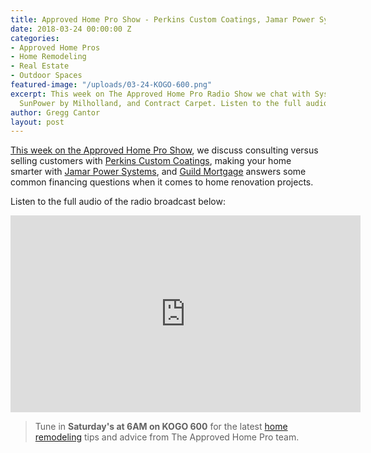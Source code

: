 ```yaml
---
title: Approved Home Pro Show - Perkins Custom Coatings, Jamar Power Systems, and Guild Mortgage
date: 2018-03-24 00:00:00 Z
categories:
- Approved Home Pros
- Home Remodeling
- Real Estate
- Outdoor Spaces
featured-image: "/uploads/03-24-KOGO-600.png"
excerpt: This week on The Approved Home Pro Radio Show we chat with System Pavers,
  SunPower by Milholland, and Contract Carpet. Listen to the full audio here!
author: Gregg Cantor
layout: post
---
```


[This week on the Approved Home Pro Show](https://www.sandiegoapprovedhomepros.com/blog/approved-home-pro-radio-show-perkins-custom-coatings-jamar-power-systems-guild-mortgagethe-approved-home-pro-radio-show-perkins-custom-coatings-jamar-power-systems-guild-mortgage/), we discuss consulting versus selling customers with [Perkins Custom Coatings](http://www.perkinscustomcoatings.com/), making your home smarter with [Jamar Power Systems](https://www.jamarpower.com/), and [Guild Mortgage](https://www.guildmortgage.com/) answers some common financing questions when it comes to home renovation projects.

Listen to the full audio of the radio broadcast below:

<div class="flex-video">
  <iframe width="560" height="315" src="https://www.youtube.com/embed/-16HvThjezE?rel=0&amp;showinfo=0" frameborder="0" allowfullscreen></iframe>
</div>

> Tune in **Saturday's at 6AM on KOGO 600** for the latest [home remodeling](/san-diego-home-remodel-services) tips and advice from The Approved Home Pro team.
